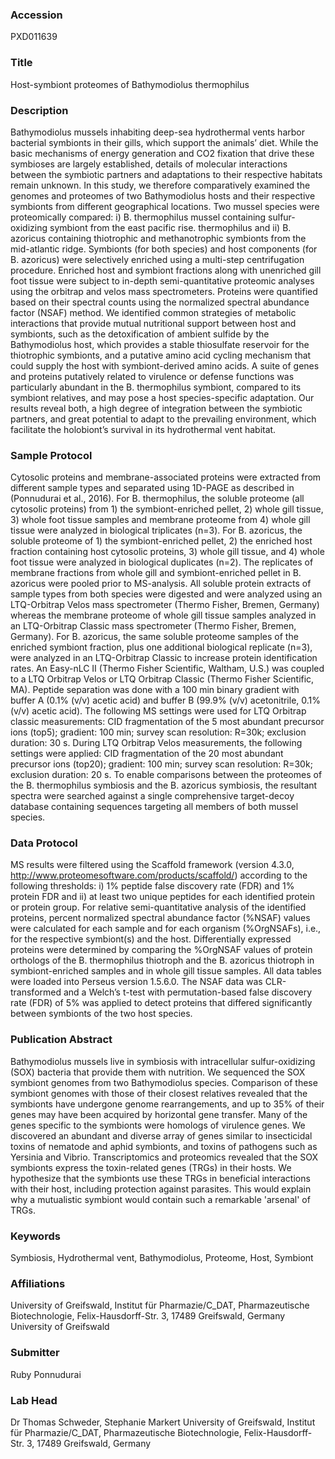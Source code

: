 ### Accession
PXD011639

### Title
Host-symbiont proteomes of Bathymodiolus thermophilus

### Description
Bathymodiolus mussels inhabiting deep-sea hydrothermal vents harbor bacterial symbionts in their gills, which support the animals’ diet. While the basic mechanisms of energy generation and CO2 fixation that drive these symbioses are largely established, details of molecular interactions between the symbiotic partners and adaptations to their respective habitats remain unknown. In this study, we therefore comparatively examined the genomes and proteomes of two Bathymodiolus hosts and their respective symbionts from different geographical locations. Two mussel species were proteomically compared: i) B. thermophilus mussel containing sulfur-oxidizing symbiont from the east pacific rise. thermophilus and ii) B. azoricus containing thiotrophic and methanotrophic symbionts from the mid-atlantic ridge.  Symbionts (for both species) and host components (for B. azoricus) were selectively enriched using a multi-step centrifugation procedure. Enriched host and symbiont fractions along with unenriched gill foot tissue were subject to in-depth semi-quantitative proteomic analyses using the orbitrap and velos mass spectrometers. Proteins were quantified based on their spectral counts using the normalized spectral abundance factor (NSAF) method. We identified common strategies of metabolic interactions that provide mutual nutritional support between host and symbionts, such as the detoxification of ambient sulfide by the Bathymodiolus host, which provides a stable thiosulfate reservoir for the thiotrophic symbionts, and a putative amino acid cycling mechanism that could supply the host with symbiont-derived amino acids. A suite of genes and proteins putatively related to virulence or defense functions was particularly abundant in the B. thermophilus symbiont, compared to its symbiont relatives, and may pose a host species-specific adaptation. Our results reveal both, a high degree of integration between the symbiotic partners, and great potential to adapt to the prevailing environment, which facilitate the holobiont’s survival in its hydrothermal vent habitat.

### Sample Protocol
Cytosolic proteins and membrane-associated proteins were extracted from different sample types and separated using 1D-PAGE as described in (Ponnudurai et al., 2016). For B. thermophilus, the soluble proteome (all cytosolic proteins) from 1) the symbiont-enriched pellet, 2) whole gill tissue, 3) whole foot tissue samples and membrane proteome from 4) whole gill tissue were analyzed in biological triplicates (n=3). For B. azoricus, the soluble proteome of 1) the symbiont-enriched pellet, 2) the enriched host fraction containing host cytosolic proteins, 3) whole gill tissue, and 4) whole foot tissue were analyzed in biological duplicates (n=2). The replicates of membrane fractions from whole gill and symbiont-enriched pellet in B. azoricus were pooled prior to MS-analysis. All soluble protein extracts of sample types from both species were digested and were analyzed using an LTQ-Orbitrap Velos mass spectrometer (Thermo Fisher, Bremen, Germany) whereas the membrane proteome of whole gill tissue samples analyzed in an LTQ-Orbitrap Classic mass spectrometer (Thermo Fisher, Bremen, Germany). For B. azoricus, the same soluble proteome samples of the enriched symbiont fraction, plus one additional biological replicate (n=3), were analyzed in an LTQ-Orbitrap Classic to increase protein identification rates. An Easy-nLC II (Thermo Fisher Scientific, Waltham, U.S.) was coupled to a LTQ Orbitrap Velos or LTQ Orbitrap Classic (Thermo Fisher Scientific, MA). Peptide separation was done with a 100 min binary gradient with buffer A (0.1% (v/v) acetic acid) and buffer B (99.9% (v/v) acetonitrile, 0.1% (v/v) acetic acid). The following MS settings were used for LTQ Orbitrap classic measurements: CID fragmentation of the 5 most abundant precursor ions (top5); gradient: 100 min; survey scan resolution: R=30k; exclusion duration: 30 s. During LTQ Orbitrap Velos measurements, the following settings were applied: CID fragmentation of the 20 most abundant precursor ions (top20); gradient: 100 min; survey scan resolution: R=30k; exclusion duration: 20 s.   To enable comparisons between the proteomes of the B. thermophilus symbiosis and the B. azoricus symbiosis, the resultant spectra were searched against a single comprehensive target-decoy database containing sequences targeting all members of both mussel species.

### Data Protocol
MS results were filtered using the Scaffold framework (version 4.3.0, http://www.proteomesoftware.com/products/scaffold/) according to the following thresholds: i) 1% peptide false discovery rate (FDR) and 1% protein FDR and ii) at least two unique peptides for each identified protein or protein group. For relative semi-quantitative analysis of the identified proteins, percent normalized spectral abundance factor (%NSAF) values were calculated for each sample and for each organism (%OrgNSAFs), i.e., for the respective symbiont(s) and the host. Differentially expressed proteins were determined by comparing the %OrgNSAF values of protein orthologs of the B. thermophilus thiotroph and the B. azoricus thiotroph in symbiont-enriched samples and in whole gill tissue samples. All data tables were loaded into Perseus version 1.5.6.0. The NSAF data was CLR-transformed and a Welch’s t-test with permutation-based false discovery rate (FDR) of 5% was applied to detect proteins that differed significantly between symbionts of the two host species.

### Publication Abstract
Bathymodiolus mussels live in symbiosis with intracellular sulfur-oxidizing (SOX) bacteria that provide them with nutrition. We sequenced the SOX symbiont genomes from two Bathymodiolus species. Comparison of these symbiont genomes with those of their closest relatives revealed that the symbionts have undergone genome rearrangements, and up to 35% of their genes may have been acquired by horizontal gene transfer. Many of the genes specific to the symbionts were homologs of virulence genes. We discovered an abundant and diverse array of genes similar to insecticidal toxins of nematode and aphid symbionts, and toxins of pathogens such as Yersinia and Vibrio. Transcriptomics and proteomics revealed that the SOX symbionts express the toxin-related genes (TRGs) in their hosts. We hypothesize that the symbionts use these TRGs in beneficial interactions with their host, including protection against parasites. This would explain why a mutualistic symbiont would contain such a remarkable 'arsenal' of TRGs.

### Keywords
Symbiosis, Hydrothermal vent, Bathymodiolus, Proteome, Host, Symbiont

### Affiliations
University of Greifswald, Institut für Pharmazie/C_DAT, Pharmazeutische Biotechnologie, Felix-Hausdorff-Str. 3, 17489 Greifswald, Germany
University of Greifswald

### Submitter
Ruby Ponnudurai

### Lab Head
Dr Thomas Schweder, Stephanie Markert
University of Greifswald, Institut für Pharmazie/C_DAT, Pharmazeutische Biotechnologie, Felix-Hausdorff-Str. 3, 17489 Greifswald, Germany


